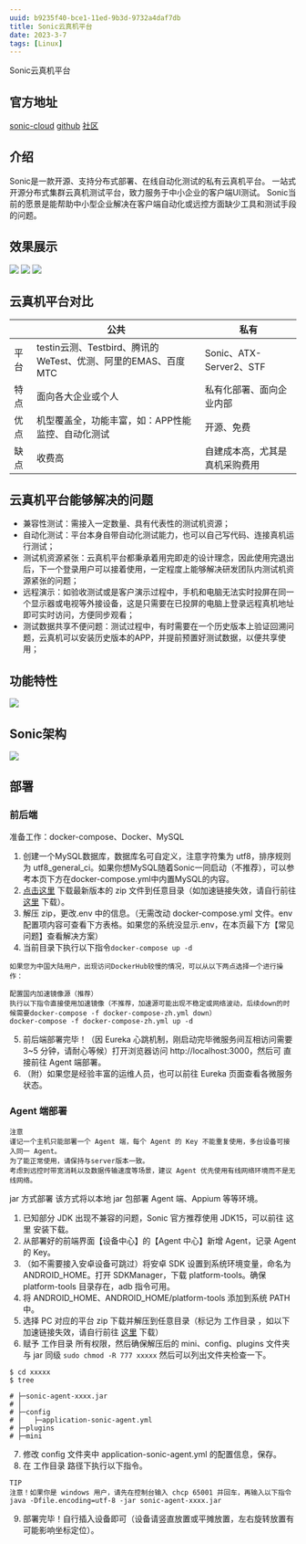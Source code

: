 ```yaml
---
uuid: b9235f40-bce1-11ed-9b3d-9732a4daf7db
title: Sonic云真机平台
date: 2023-3-7
tags: [Linux]
---
```


Sonic云真机平台

<!--more-->

## 官方地址

[sonic-cloud](https://sonic-cloud.cn/)
[github](https://github.com/SonicCloudOrg)
[社区](https://sonic-cloud.wiki/)

## 介绍

Sonic是一款开源、支持分布式部署、在线自动化测试的私有云真机平台。
一站式开源分布式集群云真机测试平台，致力服务于中小企业的客户端UI测试。
Sonic当前的愿景是能帮助中小型企业解决在客户端自动化或远控方面缺少工具和测试手段的问题。

## 效果展示

![](/images/2023-3-7Sonic云真机平台/2023-3-7Sonic云真机平台1.png)
![](/images/2023-3-7Sonic云真机平台/2023-3-7Sonic云真机平台2.png)
![](/images/2023-3-7Sonic云真机平台/2023-3-7Sonic云真机平台3.png)

## 云真机平台对比

|  | 公共  | 私有  |
|  ----  | ----  | ----  |
| 平台 | testin云测、Testbird、腾讯的WeTest、优测、阿里的EMAS、百度MTC | Sonic、ATX-Server2、STF |
| 特点 | 面向各大企业或个人 | 私有化部署、面向企业内部 |
| 优点 | 机型覆盖全，功能丰富，如：APP性能监控、自动化测试 | 开源、免费 |
| 缺点 | 收费高 | 自建成本高，尤其是真机采购费用 |

## 云真机平台能够解决的问题
* 兼容性测试：需接入一定数量、具有代表性的测试机资源；
* 自动化测试：平台本身自带自动化测试能力，也可以自己写代码、连接真机运行测试；
* 测试机资源紧张：云真机平台都秉承着用完即走的设计理念，因此使用完退出后，下一个登录用户可以接着使用，一定程度上能够解决研发团队内测试机资源紧张的问题；
* 远程演示：如验收测试或是客户演示过程中，手机和电脑无法实时投屏在同一个显示器或电视等外接设备，这是只需要在已投屏的电脑上登录远程真机地址即可实时访问，方便同步观看；
* 测试数据共享不便问题：测试过程中，有时需要在一个历史版本上验证回溯问题，云真机可以安装历史版本的APP，并提前预置好测试数据，以便共享使用；

## 功能特性

![](/images/2023-3-7Sonic云真机平台/2023-3-7Sonic云真机平台4.jpg)

## Sonic架构

![](/images/2023-3-7Sonic云真机平台/2023-3-7Sonic云真机平台5.jpg)


## 部署

### 前后端

准备工作：docker-compose、Docker、MySQL

1. 创建一个MySQL数据库，数据库名可自定义，注意字符集为 utf8，排序规则为 utf8_general_ci。如果你想MySQL随着Sonic一同启动（不推荐），可以参考本页下方在docker-compose.yml中内置MySQL的内容。
2. [点击这里](https://ghproxy.com/https://github.com/SonicCloudOrg/sonic-server/releases/download/v2.3.2/sonic-server-v2.3.2.zip) 下载最新版本的 zip 文件到任意目录（如加速链接失效，请自行前往 [这里](https://github.com/SonicCloudOrg/sonic-server/releases) 下载）。
3. 解压 zip，更改.env 中的信息。（无需改动 docker-compose.yml 文件。env 配置项内容可查看下方表格。如果您的系统没显示.env，在本页最下方【常见问题】查看解决方案）
4. 当前目录下执行以下指令``docker-compose up -d``

```
如果您为中国大陆用户，出现访问DockerHub较慢的情况，可以从以下两点选择一个进行操作：

配置国内加速镜像源（推荐）
执行以下指令直接使用加速镜像（不推荐，加速源可能出现不稳定或网络波动，后续down的时候需要docker-compose -f docker-compose-zh.yml down）
docker-compose -f docker-compose-zh.yml up -d
```

5. 前后端部署完毕！（因 Eureka 心跳机制，刚启动完毕微服务间互相访问需要 3~5 分钟，请耐心等候）打开浏览器访问 http://localhost:3000，然后可 直接前往 Agent 端部署。
6. （附）如果您是经验丰富的运维人员，也可以前往 Eureka 页面查看各微服务状态。

### Agent 端部署

```
注意
谨记一个主机只能部署一个 Agent 端，每个 Agent 的 Key 不能重复使用，多台设备可接入同一 Agent。
为了能正常使用，请保持与server版本一致。
考虑到远控时带宽消耗以及数据传输速度等场景，建议 Agent 优先使用有线网络环境而不是无线网络。
```

jar 方式部署
该方式将以本地 jar 包部署 Agent 端、Appium 等等环境。

1. 已知部分 JDK 出现不兼容的问题，Sonic 官方推荐使用 JDK15，可以前往 这里 安装下载。
2. 从部署好的前端界面【设备中心】的【Agent 中心】新增 Agent，记录 Agent 的 Key。
3. （如不需要接入安卓设备可跳过）将安卓 SDK 设置到系统环境变量，命名为 ANDROID_HOME。打开 SDKManager，下载 platform-tools。确保 platform-tools 目录存在，adb 指令可用。
4. 将 ANDROID_HOME、ANDROID_HOME/platform-tools 添加到系统 PATH 中。
5. 选择 PC 对应的平台 zip 下载并解压到任意目录（标记为 工作目录 ，如以下加速链接失效，请自行前往 [这里](https://github.com/SonicCloudOrg/sonic-agent/releases) 下载）
6. 赋予 工作目录 所有权限，然后确保解压后的 mini、config、plugins 文件夹与 jar 同级
``sudo chmod -R 777 xxxxx``
然后可以列出文件夹检查一下。
```
$ cd xxxxx
$ tree

# ├─sonic-agent-xxxx.jar
# │
# ├─config
# │   ├─application-sonic-agent.yml
# ├─plugins
# ├─mini
```
7. 修改 config 文件夹中 application-sonic-agent.yml 的配置信息，保存。
8. 在 工作目录 路径下执行以下指令。
```
TIP
注意！如果你是 windows 用户，请先在控制台输入 chcp 65001 并回车，再输入以下指令
java -Dfile.encoding=utf-8 -jar sonic-agent-xxxx.jar
```
9. 部署完毕！自行插入设备即可（设备请竖直放置或平摊放置，左右旋转放置有可能影响坐标定位）。
